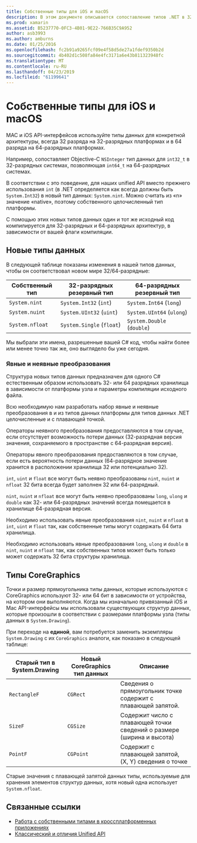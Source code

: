 ```yaml
---
title: Собственные типы для iOS и macOS
description: В этом документе описывается сопоставление типов .NET в 32-разрядных и 64-разрядные собственные типы, при необходимости Xamarin единый API в зависимости от целевой архитектуры компиляции.
ms.prod: xamarin
ms.assetid: B5237770-0FC3-4B01-9E22-766B35C9A952
author: asb3993
ms.author: amburns
ms.date: 01/25/2016
ms.openlocfilehash: fc2b91a9265fcf09e4f58d5de27a1fdef9350b2d
ms.sourcegitcommit: 4b402d1c508fa84e4fc3171a6e43b811323948fc
ms.translationtype: MT
ms.contentlocale: ru-RU
ms.lasthandoff: 04/23/2019
ms.locfileid: "61199641"
---
```

# <a name="native-types-for-ios-and-macos"></a>Собственные типы для iOS и macOS

MAC и iOS API-интерфейсов используйте типы данных для конкретной архитектуры, всегда 32 разряда на 32-разрядных платформах и в 64 разряда на 64-разрядных платформах.

Например, сопоставляет Objective-C `NSInteger` тип данных для `int32_t` в 32-разрядных системах, позволяющая `int64_t` на 64-разрядных системах.

В соответствии с это поведение, для наших unified API вместо прежнего использования `int` (в .NET определяется как всегда должны быть `System.Int32`) в новый тип данных: `System.nint`. Можно считать из «n» значение «native», поэтому собственного целочисленный тип платформы.

С помощью этих новых типов данных один и тот же исходный код компилируется для 32-разрядных и 64-разрядных архитектур, в зависимости от вашей флаги компиляции.

## <a name="new-data-types"></a>Новые типы данных

В следующей таблице показаны изменения в нашей типов данных, чтобы он соответствовал новом мире 32/64-разрядные:

|Собственный тип|32-разрядных резервный тип|64-разрядных резервный тип|
|--- |--- |--- |
|`System.nint`|`System.Int32` (`int`)|`System.Int64` (`long`)|
|`System.nuint`|`System.UInt32` (`uint`)|`System.UInt64` (`ulong`)|
|`System.nfloat`|`System.Single` (`float`)|`System.Double` (`double`)|

Мы выбрали эти имена, разрешенные вашей C# код, чтобы найти более или менее точно так же, оно выглядело бы уже сегодня.

### <a name="implicit-and-explicit-conversions"></a>Явные и неявные преобразования

Структура новых типов данных предназначен для одного C# естественным образом использовать 32- или 64 разрядных хранилища в зависимости от платформы узла и параметры компиляции исходного файла.

Всю необходимую нам разработать набор явные и неявные преобразования в и из типов данных платформы для типов данных .NET целочисленные и с плавающей точкой.

Операторы неявного преобразования предоставляются в том случае, если отсутствует возможность потери данных (32-разрядная версия значения, сохраняемого в пространстве с 64-разрядная версия).

Операторы явного преобразования предоставляются в том случае, если есть вероятность потери данных (64-разрядное значение хранится в расположении хранилища 32 или потенциально 32).

 `int`, `uint` и `float` все могут быть неявно преобразованы `nint`, `nuint` и `nfloat` 32 бита всегда будет заполнен 32 или 64-разрядный.

 `nint`, `nuint` и `nfloat` все могут быть неявно преобразованы `long`, `ulong` и `double` как 32- или 64-разрядных значений всегда помещается в хранилище 64-разрядная версия.

Необходимо использовать явные преобразования `nint`, `nuint` и `nfloat` в `int`, `uint` и `float` так, как собственные типы могут содержать 64 бита хранилища.

Необходимо использовать явные преобразования `long`, `ulong` и `double` в `nint`, `nuint` и `nfloat` так, как собственных типов может быть только может содержать 32 бита структуры хранилища.

## <a name="coregraphics-types"></a>Типы CoreGraphics

Точки и размер прямоугольника типы данных, которые используются с CoreGraphics используют 32- или 64 бит в зависимости от устройства, на котором они выполняются.  Когда мы изначально привязанный iOS и Mac API-интерфейсы мы использовали существующих структур данных, которые произошли в соответствии с размерами платформы узла (типы данных в `System.Drawing`).

При переходе на **единой**, вам потребуется заменить экземпляры `System.Drawing` с их `CoreGraphics` аналоги, как показано в следующей таблице:

|Старый тип в System.Drawing|Новый CoreGraphics тип данных|Описание|
|--- |--- |--- |
|`RectangleF`|`CGRect`|Сведения о прямоугольник точке содержит с плавающей запятой.|
|`SizeF`|`CGSize`|Содержит число с плавающей точки сведений о размере (ширина и высота)|
|`PointF`|`CGPoint`|Содержит с плавающей запятой, (X, Y) сведения о точке|

Старые значения с плавающей запятой данных типы, используемые для хранения элементов структур данных, хотя новый одна использует `System.nfloat`.

## <a name="related-links"></a>Связанные ссылки

- [Работа с собственными типами в кроссплатформенных приложениях](~/cross-platform/macios/native-types-cross-platform.md)
- [Классический и отличия Unified API](https://developer.xamarin.com/releases/ios/api_changes/classic-vs-unified-8.6.0/)
